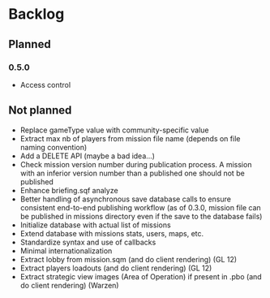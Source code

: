 # Backlog

## Planned

### 0.5.0

* Access control

## Not planned

* Replace gameType value with community-specific value
* Extract max nb of players from mission file name (depends on file naming convention)
* Add a DELETE API (maybe a bad idea...)
* Check mission version number during publication process. A mission with an inferior version number than a published one should not be published
* Enhance briefing.sqf analyze
* Better handling of asynchronous save database calls to ensure consistent end-to-end publishing workflow (as of 0.3.0, mission file can be published in missions directory even if the save to the database fails)
* Initialize database with actual list of missions
* Extend database with missions stats, users, maps, etc.
* Standardize syntax and use of callbacks
* Minimal internationalization
* Extract lobby from mission.sqm (and do client rendering) (GL 12)
* Extract players loadouts (and do client rendering) (GL 12)
* Extract strategic view images (Area of Operation) if present in .pbo (and do client rendering) (Warzen)
